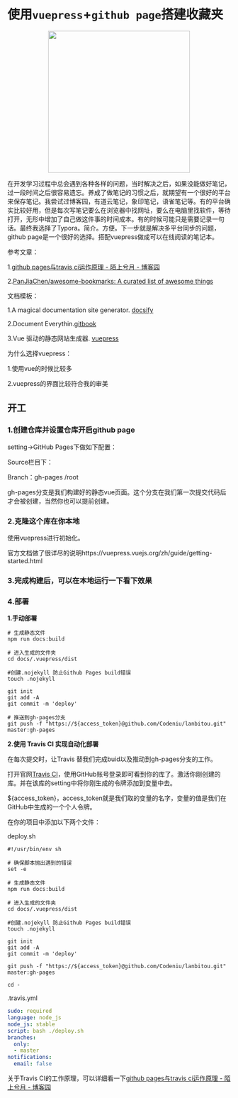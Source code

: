 # 使用`vuepress`+`github page`搭建收藏夹

<p align="center">
    <a href="https://codeniu.github.io/lanbitou/"><img src="https://gitee.com/youngniu/pic-bed/raw/master/img/lanbitou.png" width="320px" height="320px"></img><a>
</p>

在开发学习过程中总会遇到各种各样的问题，当时解决之后，如果没能做好笔记，过一段时间之后很容易遗忘。养成了做笔记的习惯之后，就期望有一个很好的平台来保存笔记。我尝试过博客园，有道云笔记，象印笔记，语雀笔记等。有的平台确实比较好用，但是每次写笔记要么在浏览器中找网址，要么在电脑里找软件，等待打开，无形中增加了自己做这件事的时间成本。有的时候可能只是需要记录一句话。最终我选择了Typora。简介。方便。下一步就是解决多平台同步的问题，github page是一个很好的选择。搭配vuepress做成可以在线阅读的笔记本。



参考文章：

1.[github pages与travis ci运作原理 - 陌上兮月 - 博客园](https://www.cnblogs.com/zhangnan35/p/10830010.html)

2.[PanJiaChen/awesome-bookmarks: A curated list of awesome things](https://github.com/PanJiaChen/awesome-bookmarks)



文档模板：

1.A magical documentation site generator. [docsify](https://docsify.js.org/#/)

2.Document Everythin.[gitbook](https://www.gitbook.com/)

3.Vue 驱动的静态网站生成器. [vuepress](https://vuepress.vuejs.org/zh/)



为什么选择vuepress：

1.使用vue的时候比较多

2.vuepress的界面比较符合我的审美



## 开工

### 1.创建仓库并设置仓库开启github page

setting->GitHub Pages下做如下配置：

Source栏目下：

Branch：gh-pages	/root

gh-pages分支是我们构建好的静态vue页面。这个分支在我们第一次提交代码后才会被创建，当然你也可以提前创建。



### 2.克隆这个库在你本地

使用vuepress进行初始化。

官方文档做了很详尽的说明https://vuepress.vuejs.org/zh/guide/getting-started.html



### 3.完成构建后，可以在本地运行一下看下效果



### 4.部署

**1.手动部署**

```
# 生成静态文件
npm run docs:build

# 进入生成的文件夹
cd docs/.vuepress/dist

#创建.nojekyll 防止Github Pages build错误
touch .nojekyll

git init
git add -A
git commit -m 'deploy'

# 推送到gh-pages分支
git push -f "https://${access_token}@github.com/Codeniu/lanbitou.git" master:gh-pages

```



**2.使用 Travis CI 实现自动化部署**

在每次提交时，让Travis 替我们完成buid以及推动到gh-pages分支的工作。

打开官网[Travis CI](https://travis-ci.org/)，使用GitHub账号登录即可看到你的库了。激活你刚创建的库。并在该库的setting中将你刚生成的令牌添加到变量中去。

${access_token}，access_token就是我们取的变量的名字，变量的值是我们在GitHub中生成的一个个人令牌。

在你的项目中添加以下两个文件：



deploy.sh

```shell
#!/usr/bin/env sh

# 确保脚本抛出遇到的错误
set -e

# 生成静态文件
npm run docs:build

# 进入生成的文件夹
cd docs/.vuepress/dist

#创建.nojekyll 防止Github Pages build错误
touch .nojekyll

git init
git add -A
git commit -m 'deploy'

git push -f "https://${access_token}@github.com/Codeniu/lanbitou.git" master:gh-pages

cd -

```



.travis.yml

```yml
sudo: required
language: node_js
node_js: stable
script: bash ./deploy.sh
branches:
  only:
  - master
notifications:
  email: false
```

关于Travis CI的工作原理，可以详细看一下[github pages与travis ci运作原理 - 陌上兮月 - 博客园](https://www.cnblogs.com/zhangnan35/p/10830010.html)

